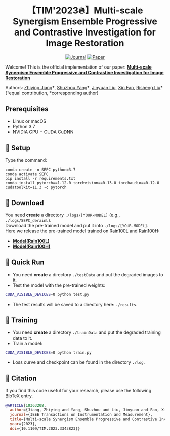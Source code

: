<div align="center">
  
# 【TIM'2023🔥】Multi-scale Synergism Ensemble Progressive and Contrastive Investigation for Image Restoration
[![Journal](http://img.shields.io/badge/TIM-2023-FFD93D.svg)](https://ieeexplore.ieee.org/xpl/RecentIssue.jsp?punumber=19)
[![Paper](http://img.shields.io/badge/Paper-IEEE-FF6B6B.svg)](https://ieeexplore.ieee.org/document/10363208)
</div>

Welcome! This is the official implementation of our paper: [**Multi-scale Synergism Ensemble Progressive and Contrastive Investigation for Image Restoration**](https://ieeexplore.ieee.org/document/10363208)

Authors: [Zhiying Jiang](https://scholar.google.com/citations?user=uK6WHa0AAAAJ&hl=zh-CN&oi=ao)&#8224;, [Shuzhou Yang](https://ysz2022.github.io/)&#8224;, [Jinyuan Liu](https://scholar.google.com/citations?user=a1xipwYAAAAJ&hl=zh-CN&oi=ao), [Xin Fan](https://scholar.google.com/citations?user=vLN1njoAAAAJ&hl=zh-CN), [Risheng Liu](https://rsliu.tech/)* (&#8224;equal contribution, *corresponding author)



## Prerequisites
- Linux or macOS
- Python 3.7
- NVIDIA GPU + CUDA CuDNN

## 🔑 Setup
Type the command:
```
conda create -n SEPC python=3.7
conda activate SEPC
pip install -r requirements.txt
conda install pytorch==1.12.0 torchvision==0.13.0 torchaudio==0.12.0 cudatoolkit=11.3 -c pytorch
```

## 🧩 Download
You need **create** a directory `./logs/[YOUR-MODEL]` (e.g., `./logs/SEPC_derainL`). \
Download the pre-trained model and put it into `./logs/[YOUR-MODEL]`. \
Here we release the pre-trained model trained on [Rain100L](https://www.icst.pku.edu.cn/struct/Projects/joint_rain_removal.html) and [Rain100H](https://www.icst.pku.edu.cn/struct/Projects/joint_rain_removal.html):
- [**Model(Rain100L)**](https://drive.google.com/file/d/1bbEHVtVew6JCnwgktXJurJxibaPkQlNG/view?usp=sharing)
- [**Model(Rain100H)**](https://drive.google.com/file/d/1ZpdjnK-YLtYJZsPHfZU6FxxVbklJtgTn/view?usp=sharing)

## 🚀 Quick Run
- You need **create** a directory `./testData` and put the degraded images to it.
- Test the model with the pre-trained weights:
```bash
CUDA_VISIBLE_DEVICES=0 python test.py
```
- The test results will be saved to a directory here: `./results`.

## 🤖 Training
- You need **create** a directory `./trainData` and put the degraded training data to it.
- Train a model:
```bash
CUDA_VISIBLE_DEVICES=0 python train.py
```
- Loss curve and checkpoint can be found in the directory `./log`.

## 📌 Citation

If you find this code useful for your research, please use the following BibTeX entry.

```bibtex
@ARTICLE{10363208,
  author={Jiang, Zhiying and Yang, Shuzhou and Liu, Jinyuan and Fan, Xin and Liu, Risheng},
  journal={IEEE Transactions on Instrumentation and Measurement}, 
  title={Multi-scale Synergism Ensemble Progressive and Contrastive Investigation for Image Restoration}, 
  year={2023},
  doi={10.1109/TIM.2023.3343823}}
```
